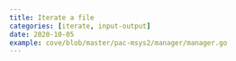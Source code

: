 ```yaml
---
title: Iterate a file
categories: [iterate, input-output]
date: 2020-10-05
example: cove/blob/master/pac-msys2/manager/manager.go
---
```


